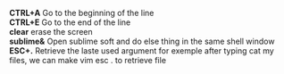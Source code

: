 **CTRL+A** Go to the beginning of the line    
**CTRL+E** Go to the end of the line    
**clear** erase the screen   
**sublime&** Open sublime soft and do else thing in the same shell window   
**ESC+.** Retrieve the laste used argument for exemple after typing cat my files, we can make vim esc . to retrieve file
